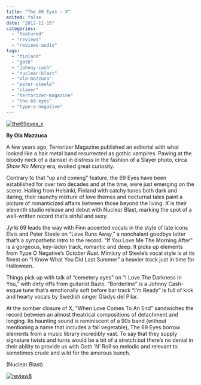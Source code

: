 ```yaml
---
title: "The 69 Eyes - X"
edited: false
date: "2012-11-15"
categories:
  - "featured"
  - "reviews"
  - "reviews-audio"
tags:
  - "finland"
  - "goth"
  - "johnny-cash"
  - "nuclear-blast"
  - "ola-mazzuca"
  - "peter-steele"
  - "slayer"
  - "terrorizer-magazine"
  - "the-69-eyes"
  - "type-o-negative"
---
```


[![](http://www.hellbound.ca/wp-content/uploads/2012/11/the69eyes_x.jpg "the69eyes_x")](http://www.hellbound.ca/2012/11/the-69-eyes-x/the69eyes_x/)

**By Ola Mazzuca**

A few years ago, Terrorizer Magazine published an editorial with what looked like a hair metal band resurrected as gothic vampires. Pawing at the bloody neck of a damsel in distress in the fashion of a Slayer photo, circa _Show No Mercy_ era, evoked great curiosity.

Contrary to that “up and coming” feature, the 69 Eyes have been established for over two decades and at the time, were just emerging on the scene. Hailing from Helsinki, Finland with catchy tunes both dark and daring, their raunchy mixture of love themes and nocturnal tales paint a picture of romanticized affairs between those beyond the living. _X_ is their eleventh studio release and debut with Nuclear Blast, marking the spot of a well-written record that’s sinful and sexy.

Jyrki 69 leads the way with Finn accented vocals in the style of late icons Elvis and Peter Steele on “Love Runs Away,” a nonchalant goodbye letter that’s a sympathetic intro to the record. “If You Love Me The Morning After” is a gorgeous, key-laden track, romantic and deep. It picks up elements from Type O Negative’s _October Rust_. Mimicry of Steele’s vocal style is at its finest on “I Know What You Did Last Summer” a heavier track just in time for Halloween.

Things pick up with talk of “cemetery eyes” on “I Love The Darkness In You,” with dirty riffs from guitarist Bazie. “Borderline” is a Johnny Cash-esque tune that’s emotionally soft before bar track “I’m Ready” is full of kick and hearty vocals by Swedish singer Gladys del Pilar.

At the somber closure of X, “When Love Comes To An End” sandwiches the record between an almost theatrical compositions of detachment and longing. Its haunting sound is reminiscent of a 90s band (without mentioning a name that includes a fall vegetable), The 69 Eyes borrow elements from a music library incredibly vast. To say that they supply signature twists and turns would be a bit of a stretch but there’s no denial in their ability to provide us with Goth ‘N’ Roll so melodic and relevant to sometimes crude and wild for the amorous bunch.

(Nuclear Blast)

[![](http://www.hellbound.ca/wp-content/uploads/2009/07/review8.png "review8")](http://www.hellbound.ca/2009/07/tardy-brothers-bloodline/review8-6/)
